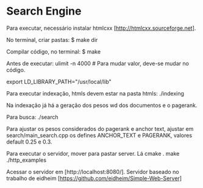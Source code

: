 # Search Engine

Para executar, necessário instalar htmlcxx [http://htmlcxx.sourceforge.net].

No terminal, criar pastas:
  $ make dir
  
Compilar código, no terminal:
  $ make
  
Antes de executar:
  ulimit -n 4000 # Para mudar valor, deve-se mudar no código.
  
  export LD_LIBRARY_PATH="/usr/local/lib"
  
Para executar indexação, htmls devem estar na pasta htmls:
  ./indexing
  
Na indexação já há a geração dos pesos wd dos documentos e o pagerank.

Para busca:
  ./search

Para ajustar os pesos considerados do pagerank e anchor text, ajustar em search/main_search.cpp os defines ANCHOR_TEXT e PAGERANK, valores default 0.25 e 0.3.

Para executar o servidor, mover para pastar server. Lá
  cmake .
  make
  ./http_examples

Acessar o servidor em [http://localhost:8080/].
Servidor baseado no trabalho de eidheim [https://github.com/eidheim/Simple-Web-Server]
  
